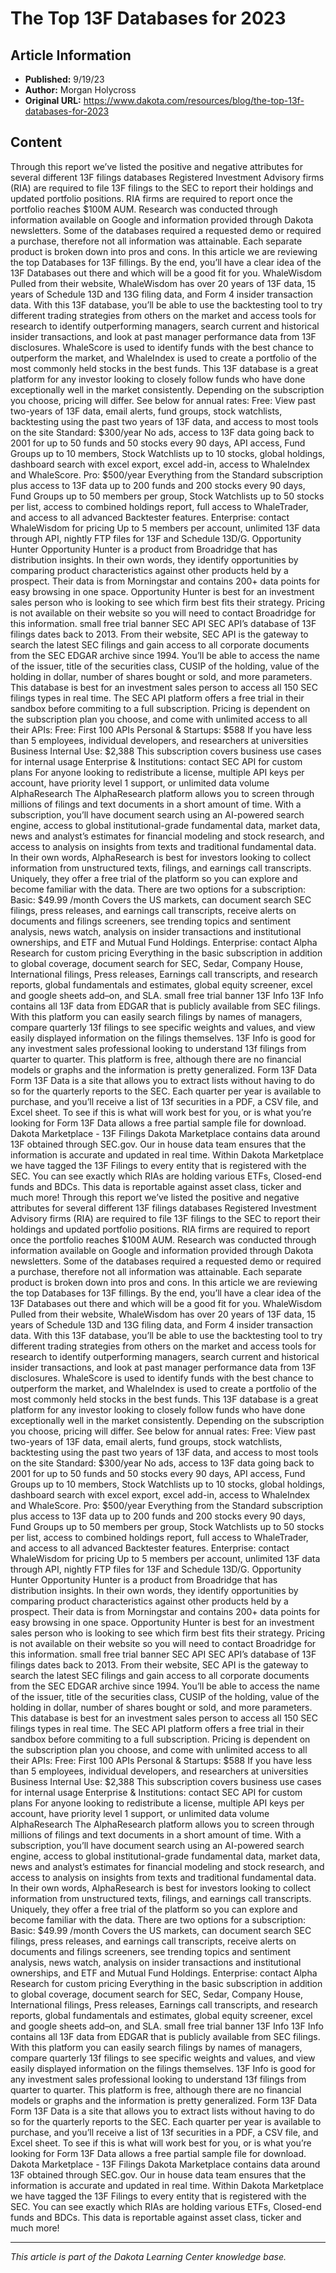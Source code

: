 # The Top 13F Databases for 2023

## Article Information
- **Published:** 9/19/23
- **Author:** Morgan Holycross
- **Original URL:** https://www.dakota.com/resources/blog/the-top-13f-databases-for-2023

## Content

Through this report we’ve listed the positive and negative attributes for several different 13F filings databases Registered Investment Advisory firms (RIA) are required to file 13F filings to the SEC to report their holdings and updated portfolio positions. RIA firms are required to report once the portfolio reaches $100M AUM. Research was conducted through information available on Google and information provided through Dakota newsletters. Some of the databases required a requested demo or required a purchase, therefore not all information was attainable. Each separate product is broken down into pros and cons. In this article we are reviewing the top Databases for 13F fillings. By the end, you’ll have a clear idea of the 13F Databases out there and which will be a good fit for you. WhaleWisdom Pulled from their website, WhaleWisdom has over 20 years of 13F data, 15 years of Schedule 13D and 13G filing data, and Form 4 insider transaction data. With this 13F database, you’ll be able to use the backtesting tool to try different trading strategies from others on the market and access tools for research to identify outperforming managers, search current and historical insider transactions, and look at past manager performance data from 13F disclosures. WhaleScore is used to identify funds with the best chance to outperform the market, and WhaleIndex is used to create a portfolio of the most commonly held stocks in the best funds. This 13F database is a great platform for any investor looking to closely follow funds who have done exceptionally well in the market consistently. Depending on the subscription you choose, pricing will differ. See below for annual rates: Free: View past two-years of 13F data, email alerts, fund groups, stock watchlists, backtesting using the past two years of 13F data, and access to most tools on the site Standard: $300/year No ads, access to 13F data going back to 2001 for up to 50 funds and 50 stocks every 90 days, API access, Fund Groups up to 10 members, Stock Watchlists up to 10 stocks, global holdings, dashboard search with excel export, excel add-in, access to WhaleIndex and WhaleScore. Pro: $500/year Everything from the Standard subscription plus access to 13F data up to 200 funds and 200 stocks every 90 days, Fund Groups up to 50 members per group, Stock Watchlists up to 50 stocks per list, access to combined holdings report, full access to WhaleTrader, and access to all advanced Backtester features. Enterprise: contact WhaleWisdom for pricing Up to 5 members per account, unlimited 13F data through API, nightly FTP files for 13F and Schedule 13D/G. Opportunity Hunter Opportunity Hunter is a product from Broadridge that has distribution insights. In their own words, they identify opportunities by comparing product characteristics against other products held by a prospect. Their data is from Morningstar and contains 200+ data points for easy browsing in one space. Opportunity Hunter is best for an investment sales person who is looking to see which firm best fits their strategy. Pricing is not available on their website so you will need to contact Broadridge for this information. small free trial banner SEC API SEC API’s database of 13F filings dates back to 2013. From their website, SEC API is the gateway to search the latest SEC filings and gain access to all corporate documents from the SEC EDGAR archive since 1994. You’ll be able to access the name of the issuer, title of the securities class, CUSIP of the holding, value of the holding in dollar, number of shares bought or sold, and more parameters. This database is best for an investment sales person to access all 150 SEC filings types in real time. The SEC API platform offers a free trial in their sandbox before commiting to a full subscription. Pricing is dependent on the subscription plan you choose, and come with unlimited access to all their APIs: Free: First 100 APIs Personal & Startups: $588 If you have less than 5 employees, individual developers, and researchers at universities Business Internal Use: $2,388 This subscription covers business use cases for internal usage Enterprise & Institutions: contact SEC API for custom plans For anyone looking to redistribute a license, multiple API keys per account, have priority level 1 support, or unlimited data volume AlphaResearch The AlphaResearch platform allows you to screen through millions of filings and text documents in a short amount of time. With a subscription, you’ll have document search using an AI-powered search engine, access to global institutional-grade fundamental data, market data, news and analyst’s estimates for financial modeling and stock research, and access to analysis on insights from texts and traditional fundamental data. In their own words, AlphaResearch is best for investors looking to collect information from unstructured texts, filings, and earnings call transcripts. Uniquely, they offer a free trial of the platform so you can explore and become familiar with the data. There are two options for a subscription: Basic: $49.99 /month Covers the US markets, can document search SEC filings, press releases, and earnings call transcripts, receive alerts on documents and filings screeners, see trending topics and sentiment analysis, news watch, analysis on insider transactions and institutional ownerships, and ETF and Mutual Fund Holdings. Enterprise: contact Alpha Research for custom pricing Everything in the basic subscription in addition to global coverage, document search for SEC, Sedar, Company House, International filings, Press releases, Earnings call transcripts, and research reports, global fundamentals and estimates, global equity screener, excel and google sheets add–on, and SLA. small free trial banner 13F Info 13F Info contains all 13F data from EDGAR that is publicly available from SEC filings. With this platform you can easily search filings by names of managers, compare quarterly 13f filings to see specific weights and values, and view easily displayed information on the filings themselves. 13F Info is good for any investment sales professional looking to understand 13f filings from quarter to quarter. This platform is free, although there are no financial models or graphs and the information is pretty generalized. Form 13F Data Form 13F Data is a site that allows you to extract lists without having to do so for the quarterly reports to the SEC. Each quarter per year is available to purchase, and you’ll receive a list of 13f securities in a PDF, a CSV file, and Excel sheet. To see if this is what will work best for you, or is what you’re looking for Form 13F Data allows a free partial sample file for download. Dakota Marketplace - 13F Filings Dakota Marketplace contains data around 13F obtained through SEC.gov. Our in house data team ensures that the information is accurate and updated in real time. Within Dakota Marketplace we have tagged the 13F Filings to every entity that is registered with the SEC. You can see exactly which RIAs are holding various ETFs, Closed-end funds and BDCs. This data is reportable against asset class, ticker and much more! Through this report we’ve listed the positive and negative attributes for several different 13F filings databases Registered Investment Advisory firms (RIA) are required to file 13F filings to the SEC to report their holdings and updated portfolio positions. RIA firms are required to report once the portfolio reaches $100M AUM. Research was conducted through information available on Google and information provided through Dakota newsletters. Some of the databases required a requested demo or required a purchase, therefore not all information was attainable. Each separate product is broken down into pros and cons. In this article we are reviewing the top Databases for 13F fillings. By the end, you’ll have a clear idea of the 13F Databases out there and which will be a good fit for you. WhaleWisdom Pulled from their website, WhaleWisdom has over 20 years of 13F data, 15 years of Schedule 13D and 13G filing data, and Form 4 insider transaction data. With this 13F database, you’ll be able to use the backtesting tool to try different trading strategies from others on the market and access tools for research to identify outperforming managers, search current and historical insider transactions, and look at past manager performance data from 13F disclosures. WhaleScore is used to identify funds with the best chance to outperform the market, and WhaleIndex is used to create a portfolio of the most commonly held stocks in the best funds. This 13F database is a great platform for any investor looking to closely follow funds who have done exceptionally well in the market consistently. Depending on the subscription you choose, pricing will differ. See below for annual rates: Free: View past two-years of 13F data, email alerts, fund groups, stock watchlists, backtesting using the past two years of 13F data, and access to most tools on the site Standard: $300/year No ads, access to 13F data going back to 2001 for up to 50 funds and 50 stocks every 90 days, API access, Fund Groups up to 10 members, Stock Watchlists up to 10 stocks, global holdings, dashboard search with excel export, excel add-in, access to WhaleIndex and WhaleScore. Pro: $500/year Everything from the Standard subscription plus access to 13F data up to 200 funds and 200 stocks every 90 days, Fund Groups up to 50 members per group, Stock Watchlists up to 50 stocks per list, access to combined holdings report, full access to WhaleTrader, and access to all advanced Backtester features. Enterprise: contact WhaleWisdom for pricing Up to 5 members per account, unlimited 13F data through API, nightly FTP files for 13F and Schedule 13D/G. Opportunity Hunter Opportunity Hunter is a product from Broadridge that has distribution insights. In their own words, they identify opportunities by comparing product characteristics against other products held by a prospect. Their data is from Morningstar and contains 200+ data points for easy browsing in one space. Opportunity Hunter is best for an investment sales person who is looking to see which firm best fits their strategy. Pricing is not available on their website so you will need to contact Broadridge for this information. small free trial banner SEC API SEC API’s database of 13F filings dates back to 2013. From their website, SEC API is the gateway to search the latest SEC filings and gain access to all corporate documents from the SEC EDGAR archive since 1994. You’ll be able to access the name of the issuer, title of the securities class, CUSIP of the holding, value of the holding in dollar, number of shares bought or sold, and more parameters. This database is best for an investment sales person to access all 150 SEC filings types in real time. The SEC API platform offers a free trial in their sandbox before commiting to a full subscription. Pricing is dependent on the subscription plan you choose, and come with unlimited access to all their APIs: Free: First 100 APIs Personal & Startups: $588 If you have less than 5 employees, individual developers, and researchers at universities Business Internal Use: $2,388 This subscription covers business use cases for internal usage Enterprise & Institutions: contact SEC API for custom plans For anyone looking to redistribute a license, multiple API keys per account, have priority level 1 support, or unlimited data volume AlphaResearch The AlphaResearch platform allows you to screen through millions of filings and text documents in a short amount of time. With a subscription, you’ll have document search using an AI-powered search engine, access to global institutional-grade fundamental data, market data, news and analyst’s estimates for financial modeling and stock research, and access to analysis on insights from texts and traditional fundamental data. In their own words, AlphaResearch is best for investors looking to collect information from unstructured texts, filings, and earnings call transcripts. Uniquely, they offer a free trial of the platform so you can explore and become familiar with the data. There are two options for a subscription: Basic: $49.99 /month Covers the US markets, can document search SEC filings, press releases, and earnings call transcripts, receive alerts on documents and filings screeners, see trending topics and sentiment analysis, news watch, analysis on insider transactions and institutional ownerships, and ETF and Mutual Fund Holdings. Enterprise: contact Alpha Research for custom pricing Everything in the basic subscription in addition to global coverage, document search for SEC, Sedar, Company House, International filings, Press releases, Earnings call transcripts, and research reports, global fundamentals and estimates, global equity screener, excel and google sheets add–on, and SLA. small free trial banner 13F Info 13F Info contains all 13F data from EDGAR that is publicly available from SEC filings. With this platform you can easily search filings by names of managers, compare quarterly 13f filings to see specific weights and values, and view easily displayed information on the filings themselves. 13F Info is good for any investment sales professional looking to understand 13f filings from quarter to quarter. This platform is free, although there are no financial models or graphs and the information is pretty generalized. Form 13F Data Form 13F Data is a site that allows you to extract lists without having to do so for the quarterly reports to the SEC. Each quarter per year is available to purchase, and you’ll receive a list of 13f securities in a PDF, a CSV file, and Excel sheet. To see if this is what will work best for you, or is what you’re looking for Form 13F Data allows a free partial sample file for download. Dakota Marketplace - 13F Filings Dakota Marketplace contains data around 13F obtained through SEC.gov. Our in house data team ensures that the information is accurate and updated in real time. Within Dakota Marketplace we have tagged the 13F Filings to every entity that is registered with the SEC. You can see exactly which RIAs are holding various ETFs, Closed-end funds and BDCs. This data is reportable against asset class, ticker and much more!

---

*This article is part of the Dakota Learning Center knowledge base.*